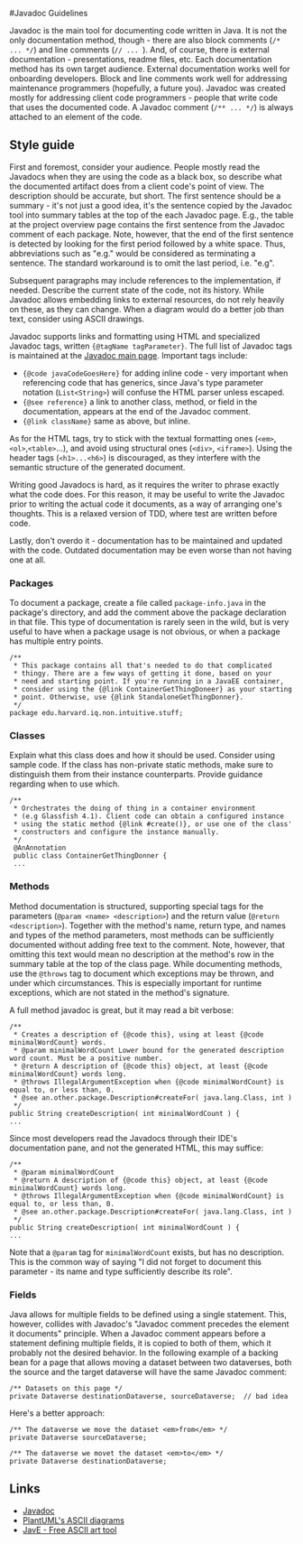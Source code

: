  #Javadoc Guidelines

Javadoc is the main tool for documenting code written in Java. It is not the only documentation method, though - there are also block comments (`/* ... */`) and line comments (`// ... `). And, of course, there is external documentation - presentations, readme files, etc. Each documentation method has its own target audience. External documentation works well for onboarding developers. Block and line comments work well for addressing maintenance programmers (hopefully, a future you). Javadoc was created mostly for addressing client code programmers - people that write code that uses the documented code.
A Javadoc comment (`/** ... */`) is always attached to an element of the code.

## Style guide
First and foremost, consider your audience. People mostly read the Javadocs when they are using the code as a black box, so describe what the documented artifact does from a client code's point of view. The description should be accurate, but short. The first sentence should be a summary - it's not just a good idea, it's the sentence copied by the Javadoc tool into summary tables at the top of the each Javadoc page. E.g., the table at the project overview page contains the first sentence from the Javadoc comment of each package. Note, however, that the end of the first sentence is detected by looking for the first period followed by a white space. Thus, abbreviations such as "e.g." would be considered as terminating a sentence. The standard workaround is to omit the last period, i.e. "e.g".

Subsequent paragraphs may include references to the implementation, if needed. Describe the current state of the code, not its history. While Javadoc allows embedding links to external resources, do not rely heavily on these, as they can change. When a diagram would do a better job than text, consider using ASCII drawings.

Javadoc supports links and formatting using HTML and specialized Javadoc tags, written `{@tagName tagParameter}`.  The full list of Javadoc tags is maintained at the [Javadoc main page](http://docs.oracle.com/javase/8/docs/technotes/tools/windows/javadoc.html). Important tags include:

* `{@code javaCodeGoesHere}` for adding inline code - very important when referencing code that has generics, since Java's type parameter notation (`List<String>`) will confuse the HTML parser unless escaped.
* `{@see reference}` a link to another class, method, or field in the documentation, appears at the end of the Javadoc comment.
* `{@link className}` same as above, but inline.

As for the HTML tags, try to stick with the textual formatting ones (`<em>`,`<ol>`,`<table>`...), and avoid using structural ones (`<div>`, `<iframe>`). Using the header tags (`<h1>...<h6>`) is discouraged, as they interfere with the semantic structure of the generated document.

Writing good Javadocs is hard, as it requires the writer to phrase exactly what the code does. For this reason, it may be useful to write the Javadoc prior to writing the actual code it documents, as a way of arranging one's thoughts. This is a relaxed version of TDD, where test are written before code.

Lastly, don't overdo it - documentation has to be maintained and updated with the code. Outdated documentation may be even worse than not having one at all.


### Packages
To document a package, create a file called `package-info.java` in the package's directory, and add the comment above the package declaration in that file. This type of documentation is rarely seen in the wild, but is very useful to have when a package usage is not obvious, or when a package has multiple entry points.

    /**
     * This package contains all that's needed to do that complicated
     * thingy. There are a few ways of getting it done, based on your
     * need and starting point. If you're running in a JavaEE container,
     * consider using the {@link ContainerGetThingDoneer} as your starting
     * point. Otherwise, use {@link StandaloneGetThingDonner}.
     */
    package edu.harvard.iq.non.intuitive.stuff;

### Classes

Explain what this class does and how it should be used. Consider using sample code. If the class has non-private static methods, make sure to distinguish them from their instance counterparts. Provide guidance regarding when to use which.

    /**
     * Orchestrates the doing of thing in a container environment
     * (e.g Glassfish 4.1). Client code can obtain a configured instance
     * using the static method {@link #create()}, or use one of the class'
     * constructors and configure the instance manually.
     */
     @AnAnnotation
     public class ContainerGetThingDonner {
     ...

### Methods

Method documentation is structured, supporting special tags for the parameters (`@param <name> <description>`) and the return value (`@return <description>`). Together with the method's name, return type, and names and types of the method parameters, most methods can be sufficiently documented without adding free text to the comment. Note, however, that omitting this text would mean no description at the method's row in the summary table at the top of the class page. While documenting methods, use the `@throws` tag to document which exceptions may be thrown, and under which circumstances. This is especially important for runtime exceptions, which are not stated in the method's signature.

A full method javadoc is great, but it may read a bit verbose:

    /**
     * Creates a description of {@code this}, using at least {@code minimalWordCount} words.
     * @param minimalWordCount Lower bound for the generated description word count. Must be a positive number.
     * @return A description of {@code this} object, at least {@code minimalWordCount} words long.
     * @throws IllegalArgumentException when {@code minimalWordCount} is equal to, or less than, 0.
     * @see an.other.package.Description#createFor( java.lang.Class, int )
     */
    public String createDescription( int minimalWordCount ) {
    ...

Since most developers read the Javadocs through their IDE's documentation pane, and not the generated HTML, this may suffice:

    /**
     * @param minimalWordCount
     * @return A description of {@code this} object, at least {@code minimalWordCount} words long.
     * @throws IllegalArgumentException when {@code minimalWordCount} is equal to, or less than, 0.
     * @see an.other.package.Description#createFor( java.lang.Class, int )
     */
    public String createDescription( int minimalWordCount ) {
    ...

Note that a `@param` tag for `minimalWordCount` exists, but has no description. This is the common way of saying "I did not forget to document this parameter - its name and type sufficiently describe its role".

### Fields

Java allows for multiple fields to be defined using a single statement. This, however, collides with Javadoc's "Javadoc comment precedes the element it documents" principle. When a Javadoc comment appears before a statement defining multiple fields, it is copied to both of them, which it probably not the desired behavior. In the following example of a backing bean for a page that allows moving a dataset between two dataverses, both the source and the target dataverse will have the same Javadoc comment:

    /** Datasets on this page */
    private Dataverse destinationDataverse, sourceDataverse;  // bad idea

Here's a better approach:

    /** The dataverse we move the dataset <em>from</em> */
    private Dataverse sourceDataverse;

    /** The dataverse we movet the dataset <em>to</em> */
    private Dataverse destinationDataverse;


## Links

* [Javadoc](http://docs.oracle.com/javase/8/docs/technotes/tools/windows/javadoc.html)
* [PlantUML's ASCII diagrams](http://plantuml.com/ascii_art.html)
* [JavE - Free ASCII art tool](http://www.jave.de/)
